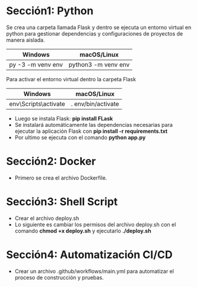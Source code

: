 # Sección1: Python

Se crea una carpeta llamada Flask y dentro se ejecuta un entorno virtual en python para gestionar dependencias y configuraciones de proyectos de manera aislada.

Windows             |  macOS/Linux
:-------------------------:|:-------------------------:
py -3 -m venv env   |  python3 -m venv env


Para activar el entorno virtual dentro la carpeta Flask

Windows             |  macOS/Linux
:-------------------------:|:-------------------------:
env\Scripts\activate   |  . env/bin/activate



- Luego se instala Flask: **pip install FLask**
- Se instalará automáticamente las dependencias necesarias para ejecutar la aplicación Flask con **pip install -r requirements.txt**
- Por ultimo se ejecuta con el comando **python app.py**  



# Sección2: Docker
- Primero se crea el archivo Dockerfile.



# Sección3: Shell Script
- Crear el archivo deploy.sh
- Lo siguiente es cambiar los permisos del archivo deploy.sh con el comando **chmod +x deploy.sh** y ejecutarlo **./deploy.sh**

# Sección4: Automatización CI/CD
- Crear un archivo .github/workflows/main.yml para automatizar el proceso de construcción y pruebas.
